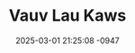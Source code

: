 ---
layout: movie-video-data
date: 2025-03-01 21:25:08 -0947
categories: movie

# Site Attributes
title: "Vauv Lau Kaws"
permalink: "/movie/Vauv_Lau_Kaws"

# Movie Attributes
synopsis: "Daim yeeb yaj kiab no ua suav teb tuaj. Thov pab txhawb nga peb cov yeeb yaj kiab ua ghia txog Hmoob qub teb qub chaw. Yog koj xav paub Hmoob lub neej qub thov saib daim yeeb yaj kiab no. Ua tsaug!"
producer: "Koom Haum Hmoob Paj Tawg"
director: ""
writer: ""
video_link: ""
genre: "Historical"
year: ""
release_type: "DVD"
storage: "Center for Hmong Studies"
thumbnail: "/assets/images/movie_thumbnails/Vauv Lau Kaws.jpeg"
publishing_company: "Koom Haum Hmoob Paj Tawg"

# Sequels + Parts
base_movie: ""
total_parts: 
sequel: ""

# Movie Cast
cast:
#VALUE!
---